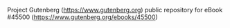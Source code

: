 Project Gutenberg (https://www.gutenberg.org) public repository for eBook #45500 (https://www.gutenberg.org/ebooks/45500)
